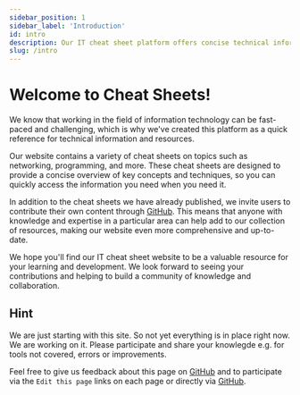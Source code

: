 ```yaml
---
sidebar_position: 1
sidebar_label: 'Introduction'
id: intro
description: Our IT cheat sheet platform offers concise technical information and resources for a fast-paced and challenging industry. With user contributions through GitHub, it aims to become a comprehensive, up-to-date resource for learning and development. Join our community of knowledge and collaboration.
slug: /intro
---
```


# Welcome to Cheat Sheets!

We know that working in the field of information technology can be fast-paced and challenging, which is why we've created this platform as a quick reference for technical information and resources.

Our website contains a variety of cheat sheets on topics such as networking, programming, and more. These cheat sheets are designed to provide a concise overview of key concepts and techniques, so you can quickly access the information you need when you need it.

In addition to the cheat sheets we have already published, we invite users to contribute their own content through [GitHub](https://github.com/datenschmutz/docs). This means that anyone with knowledge and expertise in a particular area can help add to our collection of resources, making our website even more comprehensive and up-to-date.

We hope you'll find our IT cheat sheet website to be a valuable resource for your learning and development. We look forward to seeing your contributions and helping to build a community of knowledge and collaboration.

## Hint

We are just starting with this site. So not yet everything is in place right now. We are working on it. Please participate and share your knowlegde e.g. for tools not covered, errors or improvements.

Feel free to give us feedback about this page on [GitHub](https://github.com/datenschmutz/documentation/issues) and to participate via the `Edit this page` links on each page or directly via [GitHub](https://github.com/datenschmutz/docs).
